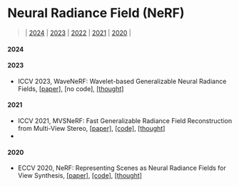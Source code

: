 # Neural Radiance Field (NeRF)

> | [2024](#2024) | [2023](#2023) | [2022](#2022) | [2021](#2021) | [2020](#2020) |
#### 2024

#### 2023
- ICCV 2023, WaveNeRF: Wavelet-based Generalizable Neural Radiance Fields, [[paper]](https://arxiv.org/abs/2308.04826), [no code], [[thought]]()

#### 2021
- ICCV 2021, MVSNeRF: Fast Generalizable Radiance Field Reconstruction from Multi-View Stereo, [[paper]](https://arxiv.org/abs/2103.15595), [[code]](https://github.com/apchenstu/mvsnerf), [[thought]]()
- 
#### 2020
- ECCV 2020, NeRF: Representing Scenes as Neural Radiance Fields for View Synthesis, [[paper]](https://arxiv.org/pdf/2003.08934.pdf), [[code]](https://github.com/bmild/nerf), [[thought]]()
